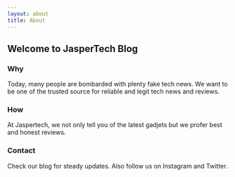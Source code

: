```yaml
---
layout: about
title: About
---
```


## Welcome to JasperTech Blog

### Why

Today, many people are bombarded with plenty fake tech news. We want to be one of the trusted source for reliable and legit tech news and reviews. 

### How

At Jaspertech, we not only tell you of the latest gadjets but we profer best and honest reviews.

### Contact

Check our blog for steady updates. Also follow us on Instagram and Twitter.
